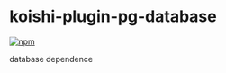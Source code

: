 # koishi-plugin-pg-database

[![npm](https://img.shields.io/npm/v/koishi-plugin-pg-database?style=flat-square)](https://www.npmjs.com/package/koishi-plugin-pg-database)

database dependence
